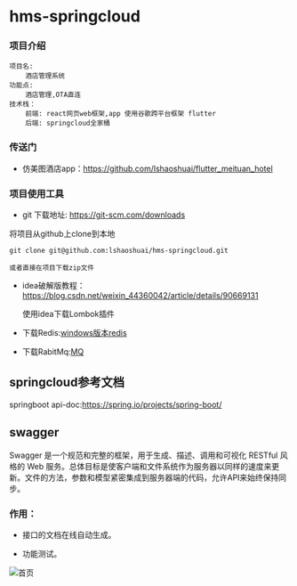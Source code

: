 # hms-springcloud

### 项目介绍

```
项目名:
    酒店管理系统
功能点:
    酒店管理,OTA直连
技术栈：
    前端: react网页web框架,app 使用谷歌跨平台框架 flutter
    后端: springcloud全家桶
```

### 传送门

- 仿美图酒店app：https://github.com/lshaoshuai/flutter_meituan_hotel

### 项目使用工具

- git 下载地址: https://git-scm.com/downloads

将项目从github上clone到本地

```
git clone git@github.com:lshaoshuai/hms-springcloud.git

或者直接在项目下载zip文件
```
- idea破解版教程：https://blog.csdn.net/weixin_44360042/article/details/90669131

    使用idea下载Lombok插件

- 下载Redis:[windows版本redis](https://github.com/microsoftarchive/redis/releases)

- 下载RabitMq:[MQ](https://www.rabbitmq.com/)   

## springcloud参考文档

springboot api-doc:https://spring.io/projects/spring-boot/

## swagger

Swagger 是一个规范和完整的框架，用于生成、描述、调用和可视化 RESTful 风格的 Web 服务。总体目标是使客户端和文件系统作为服务器以同样的速度来更新。文件的方法，参数和模型紧密集成到服务器端的代码，允许API来始终保持同步。

### 作用：

- 接口的文档在线自动生成。

- 功能测试。

![首页](https://raw.githubusercontent.com/lshaoshuai/springcloud-config/master/images/swagger1.png)
